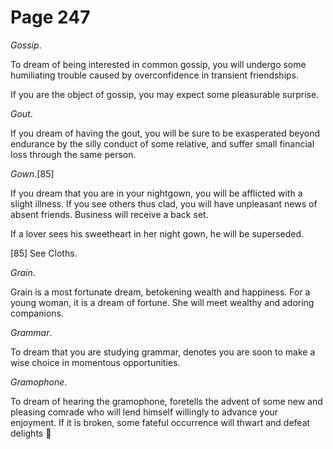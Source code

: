 # Page 247
_Gossip_.


To dream of being interested in common gossip, you will undergo some
humiliating trouble caused by overconfidence in transient friendships.


If you are the object of gossip, you may expect some pleasurable surprise.


_Gout_.


If you dream of having the gout, you will be sure to be exasperated
beyond endurance by the silly conduct of some relative, and suffer
small financial loss through the same person.


_Gown_.[85]


If you dream that you are in your nightgown, you will
be afflicted with a slight illness. If you see others
thus clad, you will have unpleasant news of absent friends.
Business will receive a back set.


If a lover sees his sweetheart in her night gown, he will be superseded.



[85] See Cloths.


_Grain_.


Grain is a most fortunate dream, betokening wealth and happiness.
For a young woman, it is a dream of fortune. She will meet wealthy
and adoring companions.


_Grammar_.


To dream that you are studying grammar, denotes you are soon to make a wise
choice in momentous opportunities.


_Gramophone_.


To dream of hearing the gramophone, foretells the advent of some new and
pleasing comrade who will lend himself willingly to advance your enjoyment.
If it is broken, some fateful occurrence will thwart and defeat delights
